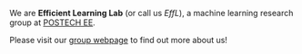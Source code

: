 We are **Efficient Learning Lab** (or call us _EffL_), a machine learning research group at [POSTECH EE](https://ee.postech.ac.kr).

Please visit our [group webpage](https://effl.postech.ac.kr) to find out more about us!

<!---
effl-lab/effl-lab is a ✨ special ✨ repository because its `README.md` (this file) appears on your GitHub profile.
You can click the Preview link to take a look at your changes.
--->
